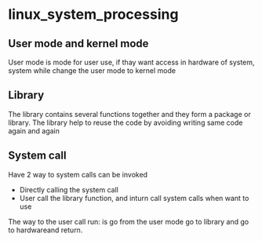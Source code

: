 # linux_system_processing

## User mode and kernel mode 
User mode is mode for user use, if thay want access in hardware of system, system while change the user mode to kernel mode

## Library 
The library contains several functions together and they form a package or library. The library help to reuse the code by avoiding writing same code again and again 

## System call

Have 2 way to system calls can be invoked
- Directly calling the system call
- User call the library function, and inturn call system calls when want to use

The way to the user call run: is go from the user mode go to library and go to hardwareand return.
